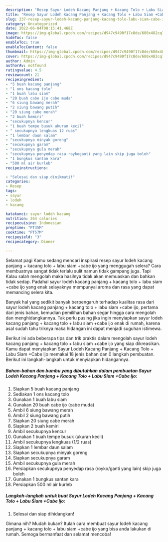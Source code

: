```yaml
---
description: "Resep Sayur Lodeh Kacang Panjang + Kacang Tolo + Labu Siam +Cabe Ijo yang Enak}"
title: "Resep Sayur Lodeh Kacang Panjang + Kacang Tolo + Labu Siam +Cabe Ijo yang Enak}"
slug: 237-resep-sayur-lodeh-kacang-panjang-kacang-tolo-labu-siam-cabe-ijo-yang-enak
category: Uncategorized
date: 2022-06-04T08:15:41.468Z
image: https://img-global.cpcdn.com/recipes/d947c9490f17c8de/680x482cq70/sayur-lodeh-kacang-panjang-kacang-tolo-labu-siam-cabe-ijo-foto-resep-utama.jpg
hideToc: false
enableToc: true
enableTocContent: false
thumbnail: https://img-global.cpcdn.com/recipes/d947c9490f17c8de/680x482cq70/sayur-lodeh-kacang-panjang-kacang-tolo-labu-siam-cabe-ijo-foto-resep-utama.jpg
cover: https://img-global.cpcdn.com/recipes/d947c9490f17c8de/680x482cq70/sayur-lodeh-kacang-panjang-kacang-tolo-labu-siam-cabe-ijo-foto-resep-utama.jpg
author: Admin
authorAv: notfound
ratingvalue: 4.5
reviewcount: 21
recipeingredient:
- "5 buah kacang panjang"
- "1 ons kacang tolo"
- "1 buah labu siam"
- "20 buah cabe ijo cabe muda"
- "6 siung bawang merah"
- "2 siung bawang putih"
- "20 siung cabe merah"
- "2 buah kemiri"
- "secukupnya kencur"
- "1 buah tempe busuk ukuran kecil"
- " secukupnya lengkuas 12 ruas"
- "1 lembar daun salam"
- "secukupnya minyak goreng"
- "secukupnya garam"
- "secukupnya gula merah"
- "secukupnya penyedap rasa roykoganti yang lain skip juga boleh"
- "1 bungkus santan kara"
- "500 ml air kurleb"
recipeinstructions:

- "Selesai dan siap dinikmati!"
categories:
- Resep
tags:
- sayur
- lodeh
- kacang

katakunci: sayur lodeh kacang 
nutrition: 264 calories
recipecuisine: Indonesian
preptime: "PT35M"
cooktime: "PT57M"
recipeyield: "3"
recipecategory: Dinner

---
```



Selamat pagi Kamu sedang mencari inspirasi resep sayur lodeh kacang panjang + kacang tolo + labu siam +cabe ijo yang menggugah selera? Cara membuatnya sangat tidak terlalu sulit namun tidak gampang juga. Tapi Kalau salah mengolah maka hasilnya tidak akan memuaskan dan bahkan tidak sedap. Padahal sayur lodeh kacang panjang + kacang tolo + labu siam +cabe ijo yang enak selayaknya mempunyai aroma dan rasa yang dapat memancing selera kita.




Banyak hal yang sedikit banyak berpengaruh terhadap kualitas rasa dari sayur lodeh kacang panjang + kacang tolo + labu siam +cabe ijo, pertama dari jenis bahan, kemudian pemilihan bahan segar hingga cara mengolah dan menghidangkannya. Tak perlu pusing jika ingin menyiapkan sayur lodeh kacang panjang + kacang tolo + labu siam +cabe ijo enak di rumah, karena asal sudah tahu triknya maka hidangan ini dapat menjadi suguhan istimewa.


Berikut ini ada beberapa tips dan trik praktis dalam mengolah sayur lodeh kacang panjang + kacang tolo + labu siam +cabe ijo yang siap dikreasikan. Kamu dapat menyiapkan Sayur Lodeh Kacang Panjang + Kacang Tolo + Labu Siam +Cabe Ijo memakai 18 jenis bahan dan 0 langkah pembuatan. Berikut ini langkah-langkah untuk menyiapkan hidangannya.

<!--inarticleads1-->

##### Bahan-bahan dan bumbu yang dibutuhkan dalam pembuatan Sayur Lodeh Kacang Panjang + Kacang Tolo + Labu Siam +Cabe Ijo:

1. Siapkan 5 buah kacang panjang
1. Sediakan 1 ons kacang tolo
1. Gunakan 1 buah labu siam
1. Gunakan 20 buah cabe ijo (cabe muda)
1. Ambil 6 siung bawang merah
1. Ambil 2 siung bawang putih
1. Siapkan 20 siung cabe merah
1. Siapkan 2 buah kemiri
1. Ambil secukupnya kencur
1. Gunakan 1 buah tempe busuk (ukuran kecil)
1. Ambil  secukupnya lengkuas (1/2 ruas)
1. Siapkan 1 lembar daun salam
1. Siapkan secukupnya minyak goreng
1. Siapkan secukupnya garam
1. Ambil secukupnya gula merah
1. Persiapkan secukupnya penyedap rasa (royko/ganti yang lain) skip juga boleh
1. Gunakan 1 bungkus santan kara
1. Persiapkan 500 ml air kurleb




<!--inarticleads2-->

##### Langkah-langkah untuk buat Sayur Lodeh Kacang Panjang + Kacang Tolo + Labu Siam +Cabe Ijo:


1. Selesai dan siap dihidangkan!



Gimana nih? Mudah bukan? Itulah cara membuat sayur lodeh kacang panjang + kacang tolo + labu siam +cabe ijo yang bisa anda lakukan di rumah. Semoga bermanfaat dan selamat mencoba!
